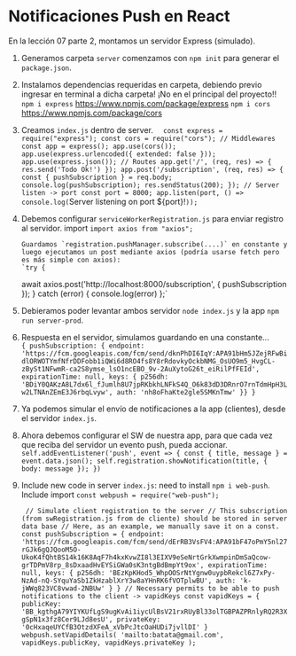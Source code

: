 # Notificaciones Push en React

En la lección 07 parte 2, montamos un servidor Express (simulado).

1.  Generamos carpeta `server` comenzamos con `npm init` para generar el `package.json`.
2.  Instalamos dependencias requeridas en carpeta, debiendo previo ingresar en terminal a dicha carpeta!
    ¡No en el principal del proyecto!!
    `npm i express` https://www.npmjs.com/package/express
    `npm i cors` https://www.npmjs.com/package/cors

3.  Creamos `index.js` dentro de server.
    ` 
const express = require("express");
const cors = require("cors");
// Middlewares
const app = express();
app.use(cors());
app.use(express.urlencoded({ extended: false }));
app.use(express.json());
// Routes
app.get('/', (req, res) => {
res.send('Todo Ok!')
});
app.post('/subscription', (req, res) => {
const { pushSubscription } = req.body;
console.log(pushSubscription);
res.sendStatus(200);
});
// Server listen -> port
const port = 8000;
app.listen(port, () => console.log(`Server listening on port ${port}!`));
`

4.  Debemos configurar `serviceWorkerRegistration.js` para enviar registro al servidor.
    import
    `import axios from "axios";`

        Guardamos `registration.pushManager.subscribe(....)` en constante y luego ejecutamos un post mediante axios (podría usarse fetch pero es más simple con axios):
        `try {

    await axios.post('http://localhost:8000/subscription', { pushSubscription });
    } catch (error) {
    console.log(error)
    };`

5.  Debieramos poder levantar ambos servidor `node index.js` y la app `npm run server-prod`.

6.  Respuesta en el servidor, simulamos guardando en una constante...
    `    {
pushSubscription: {
endpoint: 'https://fcm.googleapis.com/fcm/send/dknPhDI6IqY:APA91bHm5JZejRFwBidlORWOTYmfNfrDDFobb1iQWi6d8RO4fs8Y8rRdovkyOckbNMG_OsUO9m5_HvgCL-zBySt1NFwmR-ca2S8ymse_lsO1ncEBO_9v-2AuXytoG26t_eiRilPfFEId',
    expirationTime: null,
    keys: {
        p256dh: 'BDiY0QAKzA8L7dx6l_fJumlh8U7jpRKbkhLNFkS4Q_O6k83dD3DRnrO7rnTdmHpH3Lw2LTNAnZEmE3J6rbqLvyw',
        auth: 'nh8oFhaKte2gle5SMKnTmw'
  }}
  }`

7.  Ya podemos simular el envío de notificaciones a la app (clientes), desde el servidor `index.js`.
8.  Ahora debemos configurar el SW de nuestra app, para que cada vez que reciba del servidor un evento push, pueda accionar.
    `self.addEventListener('push', event => {
const { title, message } = event.data.json();
self.registration.showNotification(title, { body: message });
})`

9.  Include new code in server `index.js`: need to install `npm i web-push`.
    Include import `const webpush = require("web-push");`
    
    `
// Simulate client registration to the server
// This subscription (from swRegistration.js from de cliente) should be stored in server data base
// Here, as an example, we manually save it on a const.
const pushSubscription = {
  endpoint: 'https://fcm.googleapis.com/fcm/send/dErRB3VsFV4:APA91bF47oPmY5nl27rGJk6gQJQooM5O-UkoK4fQhtBS14k16K8AqF7h4kxKvwZI8l3EIXV9eSeNrtGrkXwmpinDmSaQcow-grTDPmV8rp_8sDxaadHvEYSiGWa0sK3ntgBdBmpYt9ox',
  expirationTime: null,
  keys: {
    p256dh: 'BEzKpKHod5_WhpOOSrNtYgnw0uypbRekcl6Z7xPy-NzAd-nQ-SYquYaSb1ZkHzablXrY3w8aYHnRK6fVOTplwBU',
    auth: 'k-jWWq823VC8vwad-2NBUw'
  }
}
// Necessary permits to be able to push notifications to the client -> vapidKeys
const vapidKeys = {
  publicKey: 'BB_kgthgA79YIYKUfLgS9ugKvAi1iycUlBsV21rxRUyBl33olTGBPAZPRnlyRQ2R3XgSpN1x3fz8Cer9LJd8esU',
  privateKey: '0cHxaqeUYCfB3OtzdXFeA_xVbPcJtcOaHUDi7jvllDI'
}
webpush.setVapidDetails(
  'mailto:batata@gmail.com',
  vapidKeys.publicKey,
  vapidKeys.privateKey
);`
